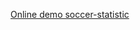 <a href="https://victordesyatkin.github.io/soccer-statistic/dist/index.html" title="soccer-statistic">Online demo soccer-statistic</a>
